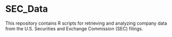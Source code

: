 # SEC_Data
This repository contains R scripts for retrieving and analyzing company data from the U.S. Securities and Exchange Commission (SEC) filings.
